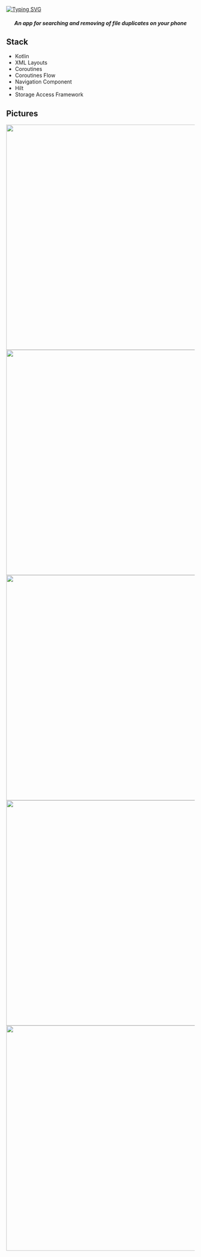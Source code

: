 [![Typing SVG](https://readme-typing-svg.herokuapp.com?font=Fira+Code&size=74&pause=1000&center=true&vCenter=true&random=false&width=1200&height=75&lines=ReDuplicate)](https://git.io/typing-svg) 
<h5 align="center">An app for searching and removing of file duplicates on your phone</h5>

## Stack
- Kotlin
- XML Layouts
- Coroutines
- Coroutines Flow
- Navigation Component
- Hilt
- Storage Access Framework

## Pictures
<p align="center">
<img src="https://i.ibb.co/y4DBSbf/Untitled.png" height="600"/></h1>
<img src="https://i.ibb.co/bBnKp7p/Untitled2.png" height="600"/></h1>
<img src="https://i.ibb.co/6WPfQSg/4.png" height="600"/></h1>
<img src="https://i.ibb.co/L0VDrtR/5.png" height="600"/></h1>
<img src="https://i.ibb.co/Hp2y2Pt/6.png" height="600"/></h1>  
</p>
